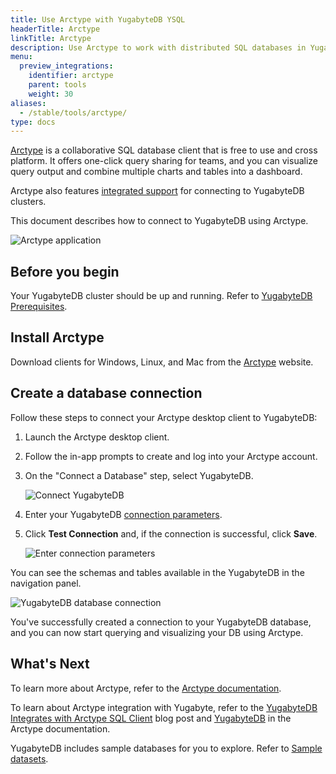 ```yaml
---
title: Use Arctype with YugabyteDB YSQL
headerTitle: Arctype
linkTitle: Arctype
description: Use Arctype to work with distributed SQL databases in YugabyteDB.
menu:
  preview_integrations:
    identifier: arctype
    parent: tools
    weight: 30
aliases:
  - /stable/tools/arctype/
type: docs
---
```


[Arctype](https://arctype.com/) is a collaborative SQL database client that is free to use and cross platform. It offers one-click query sharing for teams, and you can visualize query output and combine multiple charts and tables into a dashboard.

Arctype also features [integrated support](https://docs.arctype.com/connect/yugabytedb) for connecting to YugabyteDB clusters.

This document describes how to connect to YugabyteDB using Arctype.

![Arctype application](/images/develop/tools/arctype/Arctype-YB-Image-2.png)

## Before you begin

Your YugabyteDB cluster should be up and running. Refer to [YugabyteDB Prerequisites](../#yugabytedb-prerequisites).

## Install Arctype

Download clients for Windows, Linux, and Mac from the [Arctype](https://arctype.com/) website.

## Create a database connection

Follow these steps to connect your Arctype desktop client to YugabyteDB:

1. Launch the Arctype desktop client.

1. Follow the in-app prompts to create and log into your Arctype account.

1. On the "Connect a Database" step, select YugabyteDB.

    ![Connect YugabyteDB](/images/develop/tools/arctype/arctype-connect_step3.png)

1. Enter your YugabyteDB [connection parameters](../#connection-parameters).

1. Click **Test Connection** and, if the connection is successful, click **Save**.

    ![Enter connection parameters](/images/develop/tools/arctype/arctype-connect-step4.png)

You can see the schemas and tables available in the YugabyteDB in the navigation panel.

![YugabyteDB database connection](/images/develop/tools/arctype/arctype-connect-step5.png)

You've successfully created a connection to your YugabyteDB database, and you can now start querying and visualizing your DB using Arctype.

## What's Next

To learn more about Arctype, refer to the [Arctype documentation](https://docs.arctype.com/).

To learn about Arctype integration with Yugabyte, refer to the [YugabyteDB Integrates with Arctype SQL Client](https://www.yugabyte.com/blog/yugabytedb-arctype-sql-integration/) blog post and [YugabyteDB](https://docs.arctype.com/connect/yugabytedb/) in the Arctype documentation.

YugabyteDB includes sample databases for you to explore. Refer to [Sample datasets](../../../sample-data/).
